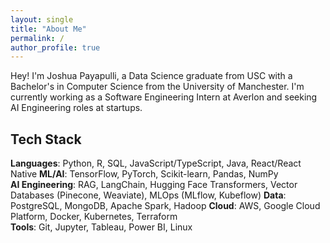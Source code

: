 ```yaml
---
layout: single
title: "About Me"
permalink: /
author_profile: true
---
```


Hey! I'm Joshua Payapulli, a Data Science graduate from USC with a Bachelor's in Computer Science from the University of Manchester. I'm currently working as a Software Engineering Intern at Averlon and seeking AI Engineering roles at startups.

## Tech Stack

**Languages**: Python, R, SQL, JavaScript/TypeScript, Java, React/React Native
**ML/AI**: TensorFlow, PyTorch, Scikit-learn, Pandas, NumPy  
**AI Engineering**: RAG, LangChain, Hugging Face Transformers, Vector Databases (Pinecone, Weaviate), MLOps (MLflow, Kubeflow)
**Data**: PostgreSQL, MongoDB, Apache Spark, Hadoop
**Cloud**: AWS, Google Cloud Platform, Docker, Kubernetes, Terraform  
**Tools**: Git, Jupyter, Tableau, Power BI, Linux